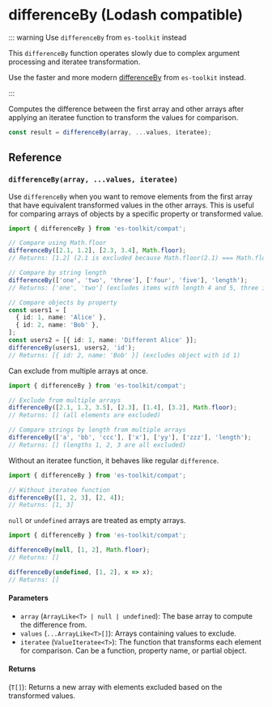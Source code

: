 # differenceBy (Lodash compatible)

::: warning Use `differenceBy` from `es-toolkit` instead

This `differenceBy` function operates slowly due to complex argument processing and iteratee transformation.

Use the faster and more modern [differenceBy](../../array/differenceBy.md) from `es-toolkit` instead.

:::

Computes the difference between the first array and other arrays after applying an iteratee function to transform the values for comparison.

```typescript
const result = differenceBy(array, ...values, iteratee);
```

## Reference

### `differenceBy(array, ...values, iteratee)`

Use `differenceBy` when you want to remove elements from the first array that have equivalent transformed values in the other arrays. This is useful for comparing arrays of objects by a specific property or transformed value.

```typescript
import { differenceBy } from 'es-toolkit/compat';

// Compare using Math.floor
differenceBy([2.1, 1.2], [2.3, 3.4], Math.floor);
// Returns: [1.2] (2.1 is excluded because Math.floor(2.1) === Math.floor(2.3))

// Compare by string length
differenceBy(['one', 'two', 'three'], ['four', 'five'], 'length');
// Returns: ['one', 'two'] (excludes items with length 4 and 5, three is also excluded as its length is 5)

// Compare objects by property
const users1 = [
  { id: 1, name: 'Alice' },
  { id: 2, name: 'Bob' },
];
const users2 = [{ id: 1, name: 'Different Alice' }];
differenceBy(users1, users2, 'id');
// Returns: [{ id: 2, name: 'Bob' }] (excludes object with id 1)
```

Can exclude from multiple arrays at once.

```typescript
import { differenceBy } from 'es-toolkit/compat';

// Exclude from multiple arrays
differenceBy([2.1, 1.2, 3.5], [2.3], [1.4], [3.2], Math.floor);
// Returns: [] (all elements are excluded)

// Compare strings by length from multiple arrays
differenceBy(['a', 'bb', 'ccc'], ['x'], ['yy'], ['zzz'], 'length');
// Returns: [] (lengths 1, 2, 3 are all excluded)
```

Without an iteratee function, it behaves like regular `difference`.

```typescript
import { differenceBy } from 'es-toolkit/compat';

// Without iteratee function
differenceBy([1, 2, 3], [2, 4]);
// Returns: [1, 3]
```

`null` or `undefined` arrays are treated as empty arrays.

```typescript
import { differenceBy } from 'es-toolkit/compat';

differenceBy(null, [1, 2], Math.floor);
// Returns: []

differenceBy(undefined, [1, 2], x => x);
// Returns: []
```

#### Parameters

- `array` (`ArrayLike<T> | null | undefined`): The base array to compute the difference from.
- `values` (`...ArrayLike<T>[]`): Arrays containing values to exclude.
- `iteratee` (`ValueIteratee<T>`): The function that transforms each element for comparison. Can be a function, property name, or partial object.

#### Returns

(`T[]`): Returns a new array with elements excluded based on the transformed values.